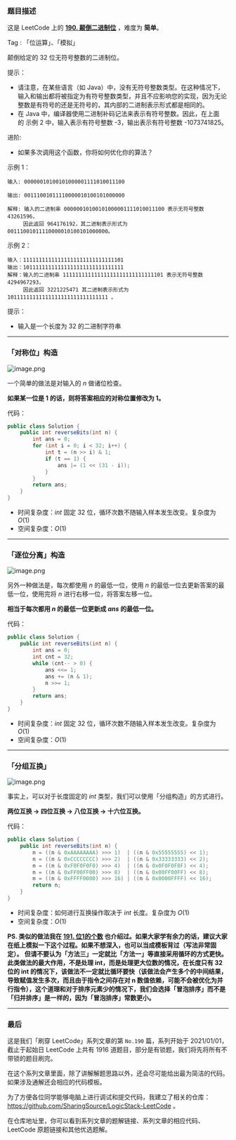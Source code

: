 ### 题目描述

这是 LeetCode 上的 **[190. 颠倒二进制位](https://leetcode-cn.com/problems/reverse-bits/solution/yi-ti-san-jie-dui-cheng-wei-zhu-wei-fen-ub1hi/)** ，难度为 **简单**。

Tag : 「位运算」、「模拟」



颠倒给定的 32 位无符号整数的二进制位。

提示：

* 请注意，在某些语言（如 Java）中，没有无符号整数类型。在这种情况下，输入和输出都将被指定为有符号整数类型，并且不应影响您的实现，因为无论整数是有符号的还是无符号的，其内部的二进制表示形式都是相同的。
* 在 Java 中，编译器使用二进制补码记法来表示有符号整数。因此，在上面的 示例 2 中，输入表示有符号整数 -3，输出表示有符号整数 -1073741825。


进阶:
* 如果多次调用这个函数，你将如何优化你的算法？

示例 1：
```
输入: 00000010100101000001111010011100

输出: 00111001011110000010100101000000

解释: 输入的二进制串 00000010100101000001111010011100 表示无符号整数 43261596，
     因此返回 964176192，其二进制表示形式为 00111001011110000010100101000000。
```
示例 2：
```
输入：11111111111111111111111111111101
输出：10111111111111111111111111111111
解释：输入的二进制串 11111111111111111111111111111101 表示无符号整数 4294967293，
     因此返回 3221225471 其二进制表示形式为 10111111111111111111111111111111 。
```


提示：
* 输入是一个长度为 32 的二进制字符串

---

### 「对称位」构造

![image.png](https://pic.leetcode-cn.com/1616992045-iIZbTD-image.png)

一个简单的做法是对输入的 $n$ 做诸位检查。

**如果某一位是 1 的话，则将答案相应的对称位置修改为 1。**

代码：
```Java []
public class Solution {
    public int reverseBits(int n) {
        int ans = 0;
        for (int i = 0; i < 32; i++) {
            int t = (n >> i) & 1;
            if (t == 1) {
                ans |= (1 << (31 - i));
            }
        }
        return ans;
    }
}
```
* 时间复杂度：$int$ 固定 32 位，循环次数不随输入样本发生改变。复杂度为 $O(1)$
* 空间复杂度：$O(1)$

***

### 「逐位分离」构造

![image.png](https://pic.leetcode-cn.com/1616992076-abbLNX-image.png)

另外一种做法是，每次都使用 $n$ 的最低一位，使用 $n$ 的最低一位去更新答案的最低一位，使用完将 $n$ 进行右移一位，将答案左移一位。

**相当于每次都用 $n$ 的最低一位更新成 $ans$ 的最低一位。**

代码：
```Java []
public class Solution {
    public int reverseBits(int n) {
        int ans = 0;
        int cnt = 32;
        while (cnt-- > 0) {
            ans <<= 1;
            ans += (n & 1);
            n >>= 1;
        }
        return ans;
    }
}
```
* 时间复杂度：$int$ 固定 32 位，循环次数不随输入样本发生改变。复杂度为 $O(1)$
* 空间复杂度：$O(1)$

***

### 「分组互换」

![image.png](https://pic.leetcode-cn.com/1616992100-QmigBE-image.png)

事实上，可以对于长度固定的 $int$ 类型，我们可以使用「分组构造」的方式进行。

**两位互换 -> 四位互换 -> 八位互换 -> 十六位互换。**

代码：
```Java []
public class Solution {
    public int reverseBits(int n) {
        n = ((n & 0xAAAAAAAA) >>> 1)  | ((n & 0x55555555) << 1);
        n = ((n & 0xCCCCCCCC) >>> 2)  | ((n & 0x33333333) << 2);
        n = ((n & 0xF0F0F0F0) >>> 4)  | ((n & 0x0F0F0F0F) << 4);
        n = ((n & 0xFF00FF00) >>> 8)  | ((n & 0x00FF00FF) << 8);
        n = ((n & 0xFFFF0000) >>> 16) | ((n & 0x0000FFFF) << 16);
        return n;
    }
}
```
* 时间复杂度：如何进行互换操作取决于 $int$ 长度。复杂度为 $O(1)$
* 空间复杂度：$O(1)$

**PS. 类似的做法我在 [191. 位1的个数](https://leetcode-cn.com/problems/number-of-1-bits/solution/yi-ti-san-jie-wei-shu-jian-cha-you-yi-to-av1r/) 也介绍过。如果大家学有余力的话，建议大家在纸上模拟一下这个过程。如果不想深入，也可以当成模板背过（写法非常固定）。**
**但请不要认为「方法三」一定就比「方法一」等直接采用循环的方式更快。此类做法的最大作用，不是处理 int，而是处理更大位数的情况，在长度只有 32 位的 int 的情况下，该做法不一定就比循环要快（该做法会产生多个的中间结果，导致赋值发生多次，而且由于指令之间存在对 n 数值依赖，可能不会被优化为并行指令），这个道理和对于排序元素少的情况下，我们会选择「冒泡排序」而不是「归并排序」是一样的，因为「冒泡排序」常数更小。**


---

### 最后

这是我们「刷穿 LeetCode」系列文章的第 `No.190` 篇，系列开始于 2021/01/01，截止于起始日 LeetCode 上共有 1916 道题目，部分是有锁题，我们将先将所有不带锁的题目刷完。

在这个系列文章里面，除了讲解解题思路以外，还会尽可能给出最为简洁的代码。如果涉及通解还会相应的代码模板。

为了方便各位同学能够电脑上进行调试和提交代码，我建立了相关的仓库：https://github.com/SharingSource/LogicStack-LeetCode 。

在仓库地址里，你可以看到系列文章的题解链接、系列文章的相应代码、LeetCode 原题链接和其他优选题解。


```

```